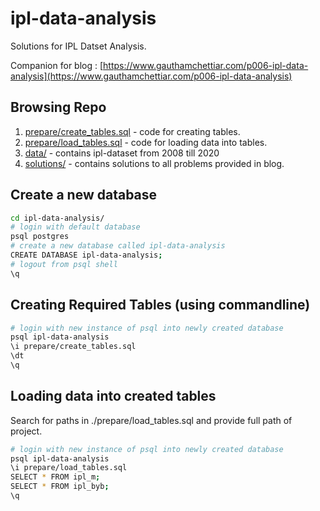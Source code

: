# ipl-data-analysis
Solutions for IPL Datset Analysis.

Companion for blog : [https://www.gauthamchettiar.com/p006-ipl-data-analysis](https://www.gauthamchettiar.com/p006-ipl-data-analysis)

## Browsing Repo
1. [prepare/create_tables.sql](/prepare/create_tables.sql) - code for creating tables.
2. [prepare/load_tables.sql](prepare/load_tables.sql) - code for loading data into tables.
3. [data/](/data/) - contains ipl-dataset from 2008 till 2020
4. [solutions/](/solutions) - contains solutions to all problems provided in blog.

## Create a new database
```bash
cd ipl-data-analysis/
# login with default database
psql postgres
# create a new database called ipl-data-analysis
CREATE DATABASE ipl-data-analysis;
# logout from psql shell
\q
```

## Creating Required Tables (using commandline)
```bash
# login with new instance of psql into newly created database
psql ipl-data-analysis
\i prepare/create_tables.sql
\dt
\q
```

## Loading data into created tables
Search for paths in ./prepare/load_tables.sql and provide full path of project.
```bash
# login with new instance of psql into newly created database
psql ipl-data-analysis
\i prepare/load_tables.sql
SELECT * FROM ipl_m;
SELECT * FROM ipl_byb;
\q
```